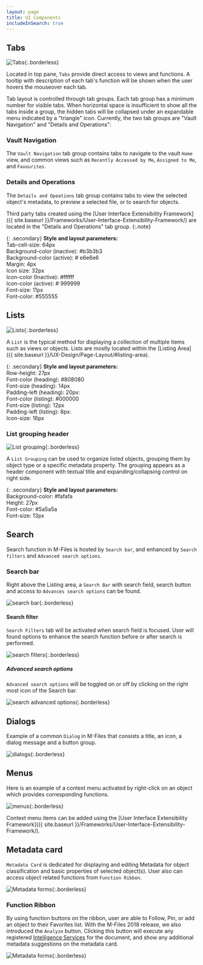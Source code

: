 ```yaml
---
layout: page
title: UI Components
includeInSearch: true
---
```


## Tabs

![Tabs](UI-components-tabs.png){:.borderless}

Located in top pane, `Tabs` provide direct access to views and functions. A tooltip with description of each tab's function will be shown when the user hovers the mouseover each tab.  

Tab layout is controlled through tab groups. Each tab group has a minimum number for visible tabs. When horizontal space is insufficient to show all the tabs inside a group, the hidden tabs will be collapsed under an expandable menu indicated by a "triangle" icon.  Currently, the two tab groups are "Vault Navigation" and "Details and Operations":

### Vault Navigation

The `Vault Navigation` tab group contains tabs to navigate to the vault `Home` view, and common views such as `Recently Accessed by Me`, `Assigned to Me`, and `Favourites`.

### Details and Operations

The `Details and Opeations` tab group contains tabs to view the selected object's metadata, to preview a selected file, or to search for objects.

Third party tabs created using the [User Interface Extensibility Framework]({{ site.baseurl }}/Frameworks/User-Interface-Extensibility-Framework/) are located in the "Details and Operations" tab group.
{:.note}

{: .secondary}
**Style and layout parameters:**  
Tab-cell-size: 64px  
Background-color (inactive): #b3b3b3  
Background-color (active): # e6e6e6  
Margin: 4px  
Icon size: 32px  
Icon-color (Inactive): #ffffff  
Icon-color (active): # 999999  
Font-size: 11px  
Font-color: #555555  


## Lists

![Lists](UI-components-lists.png){:.borderless}

A `List` is the typical method for displaying a collection of multiple items such as views or objects. Lists are mostly located within the [Listing Area]({{ site.baseurl }}/UX-Design/Page-Layout/#listing-area).

{: .secondary}
**Style and layout parameters:**  
Row-height: 27px  
Font-color (heading): #808080  
Font-size (heading): 14px  
Padding-left (heading): 20px:  
Font-color (listing): #000000  
Font-size (listing): 12px  
Padding-left (listing): 8px:  
Icon-size: 16px  

### List grouping header
![List grouping](UI-components-list-grouping.png){:.borderless}

A `List Grouping` can be used to organize listed objects, grouping them by object type or a specific metadata property. The grouping appears as a header component with textual title and expanding/collapsing control on right side.  

{: .secondary}
**Style and layout parameters:**  
Background-color: #fafafa  
Height: 27px  
Font-color: #5a5a5a  
Font-size: 13px  

## Search 

Search function in M-Files is hosted by `Search bar`, and enhanced by `Search filters` and `Advanced search options`.  

### Search bar

Right above the Listing area, a `Search Bar` with search field, search button and access to `Advances search options` can be found.  

![search bar](UI-components-search-bar.png){:.borderless}

#### Search filter

`Search Filters` tab will be activated when search field is focused.  User will found options to enhance the search function before or after search is performed.  

![search filters](UI-components-search-filters.png){:.borderless}

##### Advanced search options

`Advanced search options` will be toggled on or off by clicking on the right most icon of the Search bar.  

![search advanced options](UI-components-search-adv-options.png){:.borderless}

## Dialogs 

Example of a common `Dialog` in M-Files that consists a title, an icon, a dialog message and a button group.  

![dialogs](UI-components-dialogs.png){:.borderless}

## Menus

Here is an example of a context menu activated by right-click on an object which provides corresponding functions.  

![menus](UI-components-menus.png){:.borderless}

Context menu items can be added using the [User Interface Extensibility Framework]({{ site.baseurl }}/Frameworks/User-Interface-Extensibility-Framework/).
 
## Metadata card 

`Metadata Card` is dedicated for displaying and editing Metadata for object classification and basic properties of selected object(s). User also can access object related functions from `Function Ribbon`.  

![Metadata forms](UI-components-metadataforms.png){:.borderless}

### Function Ribbon 

By using function buttons on the ribbon, user are able to Follow, Pin, or add an object to their Favorites list. With the M-Files 2018 release, we also introduced the `Analyze` button. Clicking this button will execute any registered [Intelligence Services](https://www.m-files.com/user-guide/latest/eng/intelligence_services.html) for the document, and show any additional metadata suggestions on the metadata card.

![Metadata forms](UI-components-function-ribbon.png){:.borderless}